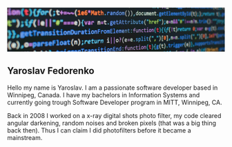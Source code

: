 ![Alt Text](src/media/git-background.jpg)
## Yaroslav Fedorenko
  Hello my name is Yaroslav. I am a passionate software developer based in Winnipeg, Canada.
  I have my bachelors in Information Systems and currently going trough Software Developer
  program in MITT, Winnipeg, CA.

  Back in 2008 I worked on a x-ray digital shots photo filter, my code cleared
  angular darkening, random noises and broken pixels (that was a big thing back then).
  Thus I can claim I did photofilters before it became a mainstream.